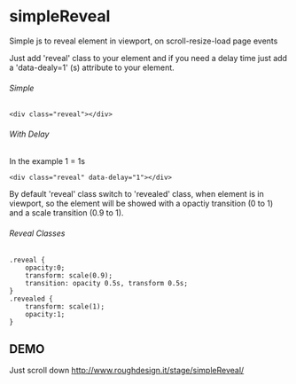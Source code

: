 # simpleReveal
Simple js to reveal element in viewport, on scroll-resize-load page events

Just add 'reveal' class to your element and if you need a delay time just add a 'data-dealy=1' (s) attribute to your element.

###### Simple
```
<div class="reveal"></div>
```

###### With Delay
In the example 1 = 1s
```
<div class="reveal" data-delay="1"></div>
```


By default 'reveal' class switch to 'revealed' class, when element is in viewport, so the element will be showed with a opactiy transition (0 to 1) and a scale transition (0.9 to 1).

###### Reveal Classes
```
.reveal {
    opacity:0;
    transform: scale(0.9);
    transition: opacity 0.5s, transform 0.5s;
}
.revealed {
    transform: scale(1);
    opacity:1;
}
```


## DEMO
Just scroll down
http://www.roughdesign.it/stage/simpleReveal/
